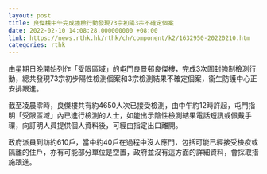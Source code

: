 ```yaml
---
layout: post
title: 良傑樓中午完成強檢行動發現73宗初陽3宗不確定個案
date: 2022-02-10 14:08:28.000000000 +08:00
link: https://news.rthk.hk/rthk/ch/component/k2/1632950-20220210.htm
categories: rthk
---
```


由星期日晚開始列作「受限區域」的屯門良景邨良傑樓，完成3次圍封強制檢測行動，總共發現73宗初步陽性檢測個案和3宗檢測結果不確定個案，衞生防護中心正安排跟進。

截至凌晨零時，良傑樓共有約4650人次已接受檢測，由中午約12時許起，屯門指明「受限區域」內已進行檢測的人士，如能出示陰性檢測結果電話短訊或佩戴手環，向訂明人員提供個人資料後，可經由指定出口離開。

政府派員到訪約610戶，當中約40戶在過程中沒人應門，包括可能已經接受檢疫或隔離的住戶，亦有可能部分單位是空置，政府並沒有這方面的詳細資料，會採取措施跟進。
